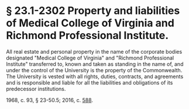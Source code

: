 # § 23.1-2302 Property and liabilities of Medical College of Virginia and Richmond Professional Institute.

<p>All real estate and personal property in the name of the corporate bodies designated "Medical College of Virginia" and "Richmond Professional Institute" transferred to, known and taken as standing in the name of, and under the control of the University is the property of the Commonwealth. The University is vested with all rights, duties, contracts, and agreements and is responsible and liable for all the liabilities and obligations of its predecessor institutions.</p><p>1968, c. 93, § 23-50.5; 2016, c. <a href='http://lis.virginia.gov/cgi-bin/legp604.exe?161+ful+CHAP0588'>588</a>.</p>